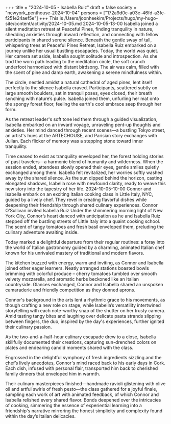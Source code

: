 +++
title = "2024-10-05 - Isabella Ruiz"
draft = false
society = "newyork_penthouse-2024-10-04"
persons = ["172a9d0c-a03e-46fd-a3fe-f251e24aef5e"]
+++
This is /Users/joonheekim/Projects/hugo/my-hugo-site/content/activity/2024-10-05.md
2024-10-05-13-00
Isabella joined a silent meditation retreat at Peaceful Pines, finding tranquility in nature, shedding anxieties through inward reflection, and connecting with fellow participants in shared serene silence.
Beneath the gentle sway of tall, whispering trees at Peaceful Pines Retreat, Isabella Ruiz embarked on a journey unlike her usual bustling escapades. Today, the world was quiet. Her camera set aside, Isabella sought solitude and introspection. As she trod the worn path leading to the meditation circle, the soft crunch underfoot harmonized with distant birdsong. The air was calm, filled with the scent of pine and damp earth, awakening a serene mindfulness within. 

The circle, nestled amidst a natural cathedral of aged pines, lent itself perfectly to the silence Isabella craved. Participants, scattered subtly on large smooth boulders, sat in tranquil poses, eyes closed, their breath synching with nature’s pulse. Isabella joined them, unfurling her mat onto the spongy forest floor, feeling the earth's cool embrace seep through her form. 

As the retreat leader's soft tone led them through a guided visualization, Isabella embarked on an inward voyage, unraveling pent-up thoughts and anxieties. Her mind danced through recent scenes—a bustling Tokyo street, an artist's hues at the ARTECHOUSE, and Parisian story exchanges with Julian. Each flicker of memory was a stepping stone toward inner tranquility. 

Time ceased to exist as tranquility enveloped her, the forest holding stories of past travelers—a harmonic blend of humanity and wilderness. When the session ended, attendees slowly opened their eyes, gentle smiles quietly exchanged among them. Isabella felt revitalized, her worries softly washed away by the shared silence. As the sun dipped behind the horizon, casting elongated shadows, Isabella rose with newfound clarity, ready to weave this new story into the tapestry of her life.
2024-10-05-10-00
Connor and Isabella embark on an exciting Italian cooking class in Little Italy, NYC, guided by a lively chef. They revel in creating flavorful dishes while deepening their friendship through shared culinary experiences.
Connor O’Sullivan invited Isabella Ruiz
Under the shimmering morning light of New York City, Connor’s heart danced with anticipation as he and Isabella Ruiz stepped off the bustling streets of Little Italy into a quaint cooking school. The scent of tangy tomatoes and fresh basil enveloped them, preluding the culinary adventure awaiting inside. 

Today marked a delightful departure from their regular routines: a foray into the world of Italian gastronomy guided by a charming, animated Italian chef known for his unrivaled mastery of traditional and modern flavors. 

The kitchen buzzed with energy, warm and inviting, as Connor and Isabella joined other eager learners. Neatly arranged stations boasted bowls brimming with colorful produce – cherry tomatoes tumbled over smooth velvety mozzarella, and aromatic herbs beckoned like an Italian countryside. Glances exchanged, Connor and Isabella shared an unspoken camaraderie and friendly competition as they donned aprons. 

Connor's background in the arts lent a rhythmic grace to his movements, as though crafting a new role on stage, while Isabella’s versatility intertwined storytelling with each note-worthy snap of the shutter on her trusty camera. Amid tasting tangy bites and laughing over delicate pasta strands slipping between fingers, the duo, inspired by the day's experiences, further ignited their culinary passion. 

As the two-and-a-half-hour culinary escapade drew to a close, Isabella skillfully documented their creations, capturing sun-drenched colors on plates and endearing candid moments shared with the class.

Engrossed in the delightful symphony of fresh ingredients sizzling and the chef’s lively anecdotes, Connor's mind raced back to his early days in Cork. Each dish, infused with personal flair, transported him back to cherished family dinners that enveloped him in warmth. 

Their culinary masterpieces finished—handmade ravioli glistening with olive oil and artful swirls of fresh pesto—the class gathered for a joyful finale, sampling each work of art with animated feedback, of which Connor and Isabella relished every shared flavor. Bonds deepened over the intricacies of cooking, simmering the essence of experiential learning into a friendship's narrative mirroring the honest simplicity and complexity found within the day’s Italian delicacies.
